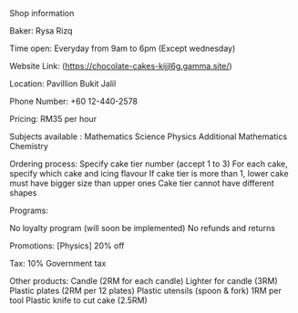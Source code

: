 Shop information

Baker:
Rysa Rizq 

Time open:
Everyday from 9am to 6pm (Except wednesday)

Website Link:
(https://chocolate-cakes-kijjl6g.gamma.site/)

Location:
Pavillion Bukit Jalil

Phone Number:
+60 12-440-2578

Pricing:
RM35 per hour

Subjects available :
Mathematics
Science
Physics
Additional Mathematics
Chemistry


Ordering process:
Specify cake tier number (accept 1 to 3)
For each cake, specify which cake and icing flavour
If cake tier is more than 1, lower cake must have bigger size than upper ones
Cake tier cannot have different shapes


Programs:

No loyalty program (will soon be implemented)
No refunds and returns

Promotions:
[Physics] 20% off

Tax:
10% Government tax


Other products:
Candle (2RM for each candle)
Lighter for candle (3RM)
Plastic plates (2RM per 12 plates)
Plastic utensils (spoon & fork) 1RM per tool
Plastic knife to cut cake (2.5RM)

